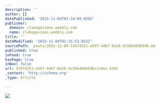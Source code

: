 ```yaml
---
description: ''
author: []
datePublished: '2015-11-04T01:34:09.050Z'
publisher:
  domain: clubegavioes.weebly.com
  name: clubegavioes.weebly.com
title: ''
dateModified: '2015-11-04T01:31:53.053Z'
sourcePath: _posts/2015-11-04-53474251-a59f-4db7-8a18-dc56b48db596.md
published: true
inFeed: true
hasPage: true
inNav: false
url: 53474251-a59f-4db7-8a18-dc56b48db596/index.html
_context: 'http://schema.org'
_type: Article

---
```

![](http://clubegavioes.weebly.com/uploads/1/0/1/2/10129167/2296523_orig.jpg?294)